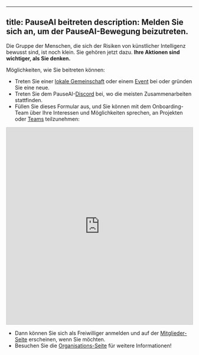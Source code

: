 

---
title: PauseAI beitreten
description: Melden Sie sich an, um der PauseAI-Bewegung beizutreten.
---

Die Gruppe der Menschen, die sich der Risiken von künstlicher Intelligenz bewusst sind, ist noch klein.
Sie gehören jetzt dazu.
**Ihre Aktionen sind wichtiger, als Sie denken.**

Möglichkeiten, wie Sie beitreten können:

- Treten Sie einer [lokale Gemeinschaft](/communities) oder einem [Event](/events) bei oder gründen Sie eine neue.
- Treten Sie dem PauseAI-[Discord](https://discord.gg/2XXWXvErfA) bei, wo die meisten Zusammenarbeiten stattfinden.
- Füllen Sie dieses Formular aus, und Sie können mit dem Onboarding-Team über Ihre Interessen und Möglichkeiten sprechen, an Projekten oder [Teams](/teams) teilzunehmen:

<iframe class="airtable-embed" src="https://airtable.com/embed/appWPTGqZmUcs3NWu/pagoxRuCai4OYJEHt/form" frameborder="0" onmousewheel="" width="100%" height="533" style="background: transparent; border: 1px solid #ccc;"></iframe>

- Dann können Sie sich als Freiwilliger anmelden und auf der [Mitglieder-Seite](/people) erscheinen, wenn Sie möchten.
- Besuchen Sie die [Organisations-Seite](/organization) für weitere Informationen!